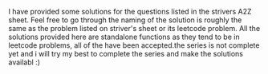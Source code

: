 I have provided some solutions for the questions listed in the strivers A2Z sheet. Feel free to go through the naming of the solution is roughly the same as the problem listed on striver's sheet or its leetcode problem. All the solutions provided here are standalone functions as they tend to be in leetcode problems, all of the have been accepted.the series is not complete yet and i will try my best to complete the series and make the solutions availabl :)
